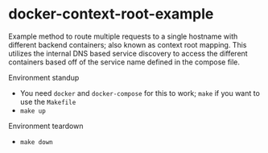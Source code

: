 docker-context-root-example
===========================

Example method to route multiple requests to a single hostname with different backend containers; also known as context root mapping.  This utilizes the internal DNS based service discovery to access the different containers based off of the service name defined in the compose file.

Environment standup
  * You need `docker` and `docker-compose` for this to work; `make` if you want to use the `Makefile`
  * `make up`

Environment teardown
  * `make down`
